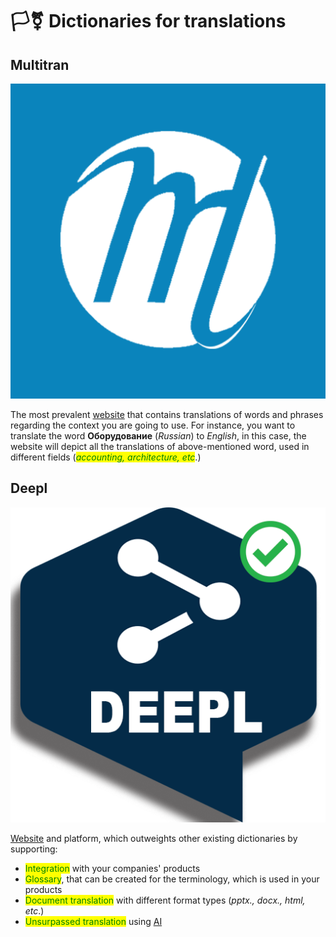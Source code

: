 # 🏳⚧ Dictionaries for translations

## Multitran

![](<../.gitbook/assets/image (9).png>)

The most prevalent [website](https://www.multitran.com/) that contains translations of words and phrases regarding the context you are going to use. For instance, you want to translate the word **Оборудование** (_Russian_) to  _English_, in this case, the website will depict all the translations of above-mentioned word, used in different fields (_<mark style="color:green;">accounting, architecture, etc</mark>_.)

## Deepl

![](<../.gitbook/assets/image (4).png>)

[Website](https://www.deepl.com/) and platform, which outweights other existing dictionaries by supporting:

* <mark style="color:green;">Integration</mark> with your companies' products
* <mark style="color:green;">Glossary</mark>, that can be created for the terminology, which is used in your products
* <mark style="color:green;">Document translation</mark> with different format types (_pptx., docx., html, etc_.)
* <mark style="color:green;">Unsurpassed translation</mark> using [AI](../preamble/abbreviations.md)

